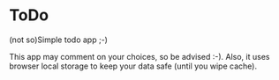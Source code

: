 # ToDo
(not so)Simple todo app ;-)

This app may comment on your choices, so be advised :-). 
Also, it uses browser local storage to keep your data safe (until you wipe cache).
